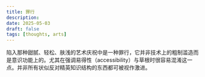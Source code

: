 ```yaml
---
title: 罪行
description: 
date: 2025-05-03
draft: false 
tags: [thoughts, arts] 
---
```

陷入那种甜腻、轻松、肤浅的艺术庆祝中是一种罪行，它并非技术上的粗制滥造而是意识功能上的。尤其在强调易得性（accessibility）与草根时很容易混淆这一点。并非所有状似反对精英知识结构的东西都可被视作激进。
